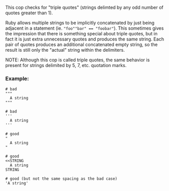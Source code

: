 This cop checks for "triple quotes" (strings delimted by any odd number
of quotes greater than 1).

Ruby allows multiple strings to be implicitly concatenated by just
being adjacent in a statement (ie. `"foo""bar" == "foobar"`). This sometimes
gives the impression that there is something special about triple quotes, but
in fact it is just extra unnecessary quotes and produces the same string. Each
pair of quotes produces an additional concatenated empty string, so the result
is still only the "actual" string within the delimiters.

NOTE: Although this cop is called triple quotes, the same behavior is present
for strings delimited by 5, 7, etc. quotation marks.

### Example:
    # bad
    """
      A string
    """

    # bad
    '''
      A string
    '''

    # good
    "
      A string
    "

    # good
    <<STRING
      A string
    STRING

    # good (but not the same spacing as the bad case)
    'A string'